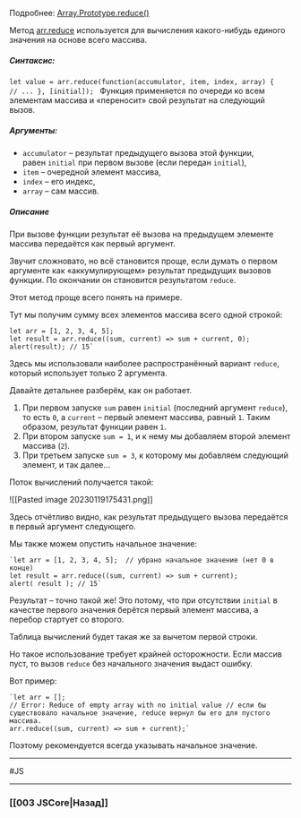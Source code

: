 Подробнее: [Array.Prototype.reduce()](https://developer.mozilla.org/ru/docs/Web/JavaScript/Reference/Global_Objects/Array/reduce)

Метод [arr.reduce](https://developer.mozilla.org/ru/docs/Web/JavaScript/Reference/Global_Objects/Array/reduce) используется для вычисления какого-нибудь единого значения на основе всего массива.

##### Синтаксис:

`let value = arr.reduce(function(accumulator, item, index, array) {   // ... }, [initial]);
`
Функция применяется по очереди ко всем элементам массива и «переносит» свой результат на следующий вызов.

##### Аргументы:
-   `accumulator` – результат предыдущего вызова этой функции, равен `initial` при первом вызове (если передан `initial`),
-   `item` – очередной элемент массива,
-   `index` – его индекс,
-   `array` – сам массив.

##### Описание

При вызове функции результат её вызова на предыдущем элементе массива передаётся как первый аргумент.

Звучит сложновато, но всё становится проще, если думать о первом аргументе как «аккумулирующем» результат предыдущих вызовов функции. По окончании он становится результатом `reduce`.

Этот метод проще всего понять на примере.

Тут мы получим сумму всех элементов массива всего одной строкой:
~~~
let arr = [1, 2, 3, 4, 5];  
let result = arr.reduce((sum, current) => sum + current, 0);  
alert(result); // 15`
~~~

Здесь мы использовали наиболее распространённый вариант `reduce`, который использует только 2 аргумента.

Давайте детальнее разберём, как он работает.
1.  При первом запуске `sum` равен `initial` (последний аргумент `reduce`), то есть `0`, а `current` – первый элемент массива, равный `1`. Таким образом, результат функции равен `1`.
2.  При втором запуске `sum = 1`, и к нему мы добавляем второй элемент массива (`2`).
3.  При третьем запуске `sum = 3`, к которому мы добавляем следующий элемент, и так далее…

Поток вычислений получается такой:

![[Pasted image 20230119175431.png]]

Здесь отчётливо видно, как результат предыдущего вызова передаётся в первый аргумент следующего.

Мы также можем опустить начальное значение:
~~~
`let arr = [1, 2, 3, 4, 5];  // убрано начальное значение (нет 0 в конце) 
let result = arr.reduce((sum, current) => sum + current);  
alert( result ); // 15`
~~~
Результат – точно такой же! Это потому, что при отсутствии `initial` в качестве первого значения берётся первый элемент массива, а перебор стартует со второго.

Таблица вычислений будет такая же за вычетом первой строки.

Но такое использование требует крайней осторожности. 
Если массив пуст, то вызов `reduce` без начального значения выдаст ошибку.

Вот пример:
~~~
`let arr = [];  
// Error: Reduce of empty array with no initial value // если бы существовало начальное значение, reduce вернул бы его для пустого массива. 
arr.reduce((sum, current) => sum + current);`
~~~
Поэтому рекомендуется всегда указывать начальное значение.



___
 #JS 

___

### [[003 JSCore|Назад]]